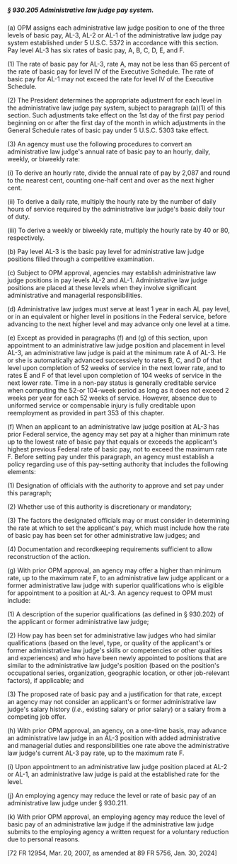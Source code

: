 ##### § 930.205 Administrative law judge pay system. #####

(a) OPM assigns each administrative law judge position to one of the three levels of basic pay, AL-3, AL-2 or AL-1 of the administrative law judge pay system established under 5 U.S.C. 5372 in accordance with this section. Pay level AL-3 has six rates of basic pay, A, B, C, D, E, and F.

(1) The rate of basic pay for AL-3, rate A, may not be less than 65 percent of the rate of basic pay for level IV of the Executive Schedule. The rate of basic pay for AL-1 may not exceed the rate for level IV of the Executive Schedule.

(2) The President determines the appropriate adjustment for each level in the administrative law judge pay system, subject to paragraph (a)(1) of this section. Such adjustments take effect on the 1st day of the first pay period beginning on or after the first day of the month in which adjustments in the General Schedule rates of basic pay under 5 U.S.C. 5303 take effect.

(3) An agency must use the following procedures to convert an administrative law judge's annual rate of basic pay to an hourly, daily, weekly, or biweekly rate:

(i) To derive an hourly rate, divide the annual rate of pay by 2,087 and round to the nearest cent, counting one-half cent and over as the next higher cent.

(ii) To derive a daily rate, multiply the hourly rate by the number of daily hours of service required by the administrative law judge's basic daily tour of duty.

(iii) To derive a weekly or biweekly rate, multiply the hourly rate by 40 or 80, respectively.

(b) Pay level AL-3 is the basic pay level for administrative law judge positions filled through a competitive examination.

(c) Subject to OPM approval, agencies may establish administrative law judge positions in pay levels AL-2 and AL-1. Administrative law judge positions are placed at these levels when they involve significant administrative and managerial responsibilities.

(d) Administrative law judges must serve at least 1 year in each AL pay level, or in an equivalent or higher level in positions in the Federal service, before advancing to the next higher level and may advance only one level at a time.

(e) Except as provided in paragraphs (f) and (g) of this section, upon appointment to an administrative law judge position and placement in level AL-3, an administrative law judge is paid at the minimum rate A of AL-3. He or she is automatically advanced successively to rates B, C, and D of that level upon completion of 52 weeks of service in the next lower rate, and to rates E and F of that level upon completion of 104 weeks of service in the next lower rate. Time in a non-pay status is generally creditable service when computing the 52-or 104-week period as long as it does not exceed 2 weeks per year for each 52 weeks of service. However, absence due to uniformed service or compensable injury is fully creditable upon reemployment as provided in part 353 of this chapter.

(f) When an applicant to an administrative law judge position at AL-3 has prior Federal service, the agency may set pay at a higher than minimum rate up to the lowest rate of basic pay that equals or exceeds the applicant's highest previous Federal rate of basic pay, not to exceed the maximum rate F. Before setting pay under this paragraph, an agency must establish a policy regarding use of this pay-setting authority that includes the following elements:

(1) Designation of officials with the authority to approve and set pay under this paragraph;

(2) Whether use of this authority is discretionary or mandatory;

(3) The factors the designated officials may or must consider in determining the rate at which to set the applicant's pay, which must include how the rate of basic pay has been set for other administrative law judges; and

(4) Documentation and recordkeeping requirements sufficient to allow reconstruction of the action.

(g) With prior OPM approval, an agency may offer a higher than minimum rate, up to the maximum rate F, to an administrative law judge applicant or a former administrative law judge with superior qualifications who is eligible for appointment to a position at AL-3. An agency request to OPM must include:

(1) A description of the superior qualifications (as defined in § 930.202) of the applicant or former administrative law judge;

(2) How pay has been set for administrative law judges who had similar qualifications (based on the level, type, or quality of the applicant's or former administrative law judge's skills or competencies or other qualities and experiences) and who have been newly appointed to positions that are similar to the administrative law judge's position (based on the position's occupational series, organization, geographic location, or other job-relevant factors), if applicable; and

(3) The proposed rate of basic pay and a justification for that rate, except an agency may not consider an applicant's or former administrative law judge's salary history (*i.e.,* existing salary or prior salary) or a salary from a competing job offer.

(h) With prior OPM approval, an agency, on a one-time basis, may advance an administrative law judge in an AL-3 position with added administrative and managerial duties and responsibilities one rate above the administrative law judge's current AL-3 pay rate, up to the maximum rate F.

(i) Upon appointment to an administrative law judge position placed at AL-2 or AL-1, an administrative law judge is paid at the established rate for the level.

(j) An employing agency may reduce the level or rate of basic pay of an administrative law judge under § 930.211.

(k) With prior OPM approval, an employing agency may reduce the level of basic pay of an administrative law judge if the administrative law judge submits to the employing agency a written request for a voluntary reduction due to personal reasons.

[72 FR 12954, Mar. 20, 2007, as amended at 89 FR 5756, Jan. 30, 2024]
